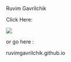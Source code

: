 Ruvim Gavrilchik

Click Here:

<a href="https://ruvimgavrilchik.github.io">
           <img src="https://img.shields.io/badge/portfolio-0A0A0A?style=for-the-badge&logo=dev.to&logoColor=white"></a> 

or go here : 

ruvimgavrilchik.github.io

